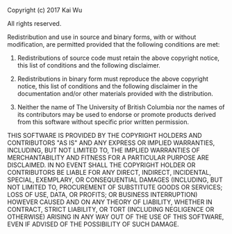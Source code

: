 Copyright (c) 2017 Kai Wu

All rights reserved.

Redistribution and use in source and binary forms, with or without modification,
are permitted provided that the following conditions are met:

  1. Redistributions of source code must retain the above copyright
     notice, this list of conditions and the following disclaimer.

  2. Redistributions in binary form must reproduce the above copyright
  	 notice, this list of conditions and the following disclaimer in the
  	 documentation and/or other materials provided with the distribution.

  3. Neither the name of The University of British Columbia nor the names
	 of its contributors may be used to endorse or promote products derived
	 from this software without specific prior written permission.

THIS SOFTWARE IS PROVIDED BY THE COPYRIGHT HOLDERS AND CONTRIBUTORS "AS IS" AND 
ANY EXPRESS OR IMPLIED WARRANTIES, INCLUDING, BUT NOT LIMITED TO, THE IMPLIED 
WARRANTIES OF MERCHANTABILITY AND FITNESS FOR A PARTICULAR PURPOSE ARE DISCLAIMED. 
IN NO EVENT SHALL THE COPYRIGHT HOLDER OR CONTRIBUTORS BE LIABLE FOR ANY DIRECT, 
INDIRECT, INCIDENTAL, SPECIAL, EXEMPLARY, OR CONSEQUENTIAL DAMAGES (INCLUDING, 
BUT NOT LIMITED TO, PROCUREMENT OF SUBSTITUTE GOODS OR SERVICES; LOSS OF USE, DATA,
OR PROFITS; OR BUSINESS INTERRUPTION) HOWEVER CAUSED AND ON ANY THEORY OF LIABILITY,
WHETHER IN CONTRACT, STRICT LIABILITY, OR TORT (INCLUDING NEGLIGENCE OR OTHERWISE)
ARISING IN ANY WAY OUT OF THE USE OF THIS SOFTWARE, EVEN IF ADVISED OF THE 
POSSIBILITY OF SUCH DAMAGE.